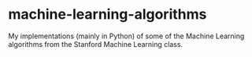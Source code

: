 machine-learning-algorithms
===========================

My implementations (mainly in Python) of some of the Machine Learning algorithms from the Stanford Machine Learning class.

